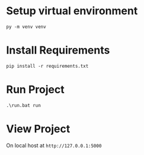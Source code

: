 # Setup virtual environment
```py -m venv venv```

# Install Requirements
```pip install -r requirements.txt```

# Run Project
```.\run.bat run```

# View Project
On local host at ```http://127.0.0.1:5000```
